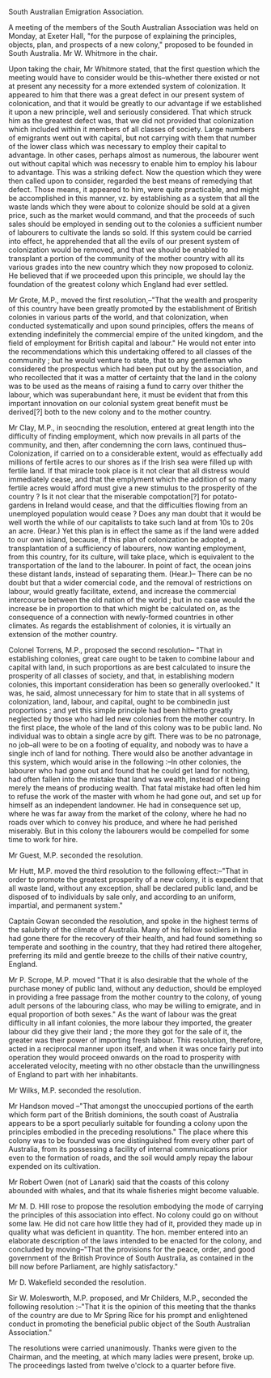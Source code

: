 South Australian Emigration Association.A meeting of the members of the South Australian Association was held on Monday, at Exeter Hall, "for the purpose of explaining the principles, objects, plan, and prospects of a new colony," proposed to be founded in South Australia. Mr W. Whitmore in the chair.Upon taking the chair, Mr Whitmore stated, that the first question which the meeting would have to consider would be this–whether there existed or not at present any necessity for a more extended system of colonization. It appeared to him that there was a great defect in our present system of colonication, and that it would be greatly to our advantage if we established it upon a new principle, well and seriously considered. That which struck him as the greatest defect was, that we did not provided that colonization which included within it members of all classes of society. Large numbers of emigrants went out with capital, but not carrying with them that number of the lower class which was necessary to employ their capital to advantage. In other cases, perhaps almost as numerous, the labourer went out without capital which was necessry to enable him to employ his labour to advantage. This was a striking defect. Now the question which they were then called upon to consider, regarded the best means of remedying that defect. Those means, it appeared to him, were quite practicable, and might be accomplished in this manner, vz. by establishing as a system that all the waste lands which they were about to colonize should be sold at a given price, such as the market would command, and that the proceeds of such sales should be employed in sending out to the colonies a sufficient number of labourers to cultivate the lands so sold. If this system could be carried into effect, he apprehended that all the evils of our present system of colonization would be removed, and that we should be enabled to transplant a portion of the community of the mother country with all its various grades into the new country which they now proposed to coloniz. He believed that if we proceeded upon this principle, we should lay the foundation of the greatest colony which England had ever settled.Mr Grote, M.P., moved the first resolution,–"That the wealth and prosperity of this country have been greatly promoted by the establishment of British colonies in various parts of the world, and that colonization, when conducted systematically and upon sound principles, offers the means of extending indefinitely the commercial empire of the united kingdom, and the field of employment for British capital and labour." He would not enter into the recommendations which this undertaking offered to all classes of the community ; but he would venture to state, that to any gentleman who considered the prospectus which had been put out by the association, and who recollected that it was a matter of certainty that the land in the colony was to be used as the means of raising a fund to carry over thither the labour, which was superabundant here, it must be evident that from this important innovation on our colonial system great benefit must be derived[?] both to the new colony and to the mother country.Mr Clay, M.P., in seocnding the resolution, entered at great length into the difficulty of finding employment, which now prevails in all parts of the community, and then, after condemning the corn laws, continued thus–Colonization, if carried on to a considerable extent, would as effectually add millions of fertile acres to our shores as if the Irish sea were filled up with fertile land. If that miracle took place is it not clear that all distress would immediately cease, and that the emplyment which the addition of so many fertile acres would afford must give a new stimulus to the prosperity of the country ? Is it not clear that the miserable compotation[?] for potato-gardens in Ireland would cease, and that the difficulties flowing from an unemployed population would cease ? Does any man doubt that it would be well worth the while of our capitalists to take such land at from 10s to 20s an acre. (Hear.) Yet this plan is in effect the same as if the land were added to our own island, because, if this plan of colonization be adopted, a transplantation of a sufficiency of labourers, now wanting employment, from this country, for its culture, will take place, which is equivalent to the transportation of the land to the labourer. In point of fact, the ocean joins these distant lands, instead of separating them. (Hear.)– There can be no doubt but that a wider comercial code, and the removal of restrictions on labour, would greatly facilitate, extend, and increase the commercial intercourse between the old nation of the world ; but in no case would the increase be in proportion to that which might be calculated on, as the consequence of a connection with newly-formed countries in other climates. As regards the establishment of colonies, it is virtually an extension of the mother country.Colonel Torrens, M.P., proposed the second resolution– "That in establishing colonies, great care ought to be taken to combine labour and capital with land, in such proportions as are best calculated to insure the prosperity of all classes of society, and that, in establishing modern colonies, this important consideration has been so generally overlooked." It was, he said, almost unnecessary for him to state that in all systems of colonization, land, labour, and capital, ought to be combinedin just proportions ; and yet this simple principle had been hitherto greatly neglected by those who had led new colonies from the mother country. In the first place, the whole of the land of this colony was to be public land. No individual was to obtain a single acre by gift. There was to be no patronage, no job–all were to be on a footing of equality, and nobody was to have a single inch of land for nothing. There would also be another advantage in this system, which would arise in the following :–In other colonies, the labourer who had gone out and found that he could get land for nothing, had often fallen into the mistake that land was wealth, instead of it being merely the means of producing wealth. That fatal mistake had often led him to refuse the work of the master with whom he had gone out, and set up for himself as an independent landowner. He had in consequence set up, where he was far away from the market of the colony, where he had no roads over which to convey his produce, and where he had perished miserably. But in this colony the labourers would be compelled for some time to work for hire.Mr Guest, M.P. seconded the resolution.Mr Hutt, M.P. moved the third resolution to the following effect:–"That in order to promote the greatest prosperity of a new colony, it is expedient that all waste land, without any exception, shall be declared public land, and be disposed of to individuals by sale only, and according to an uniform, impartial, and permanent system."Captain Gowan seconded the resolution, and spoke in the highest terms of the salubrity of the climate of Australia. Many of his fellow soldiers in India had gone there for the recovery of their health, and had found something so temperate and soothing in the country, that they had retired there altogeher, preferring its mild and gentle breeze to the chills of their native country, England.Mr P. Scrope, M.P. moved "That it is also desirable that the whole of the purchase money of public land, without any deduction, should be employed in providing a free passage from the mother country to the colony, of young adult persons of the labouring class, who may be willing to emigrate, and in equal proportion of both sexes." As the want of labour was the great difficulty in all infant colonies, the more labour they imported, the greater labour did they give their land ; the more they got for the sale of it, the greater was their power of importing fresh labour. This resolution, therefore, acted in a reciprocal manner upon itself, and when it was once fairly put into operation they would proceed onwards on the road to prosperity with accelerated velocity, meeting with no other obstacle than the unwillingness of England to part with her inhabitants.Mr Wilks, M.P. seconded the resolution.Mr Handson moved –"That amongst the unoccupied portions of the earth which form part of the British dominions, the south coast of Australia appears to be a sport peculiarly suitable for founding a colony upon the principles embodied in the preceding resolutions." The place where this colony was to be founded was one distinguished from every other part of Australia, from its possessing a facility of internal communications prior even to the formation of roads, and the soil would amply repay the labour expended on its cultivation.Mr Robert Owen (not of Lanark) said that the coasts of this colony abounded with whales, and that its whale fisheries might become valuable.Mr M. D. Hill rose to propose the resolution embodying the mode of carrying the principles of this association into effect. No colony could go on without some law. He did not care how little they had of it, provided they made up in quality what was deficient in quantity. The hon. member entered into an elaborate description of the laws intended to be enacted for the colony, and concluded by moving–"That the provisions for the peace, order, and good government of the British Province of South Australia, as contained in the bill now before Parliament, are highly satisfactory."Mr D. Wakefield seconded the resolution.Sir W. Molesworth, M.P. proposed, and Mr Childers, M.P., seconded the following resolution :–"That it is the opinion of this meeting that the thanks of the country are due to Mr Spring Rice for his prompt and enlightened conduct in promoting the beneficial public object of the South Australian Association."The resolutions were carried unanimously. Thanks were given to the Chairman, and the meeting, at which many ladies were present, broke up. The proceedings lasted from twelve o'clock to a quarter before five.